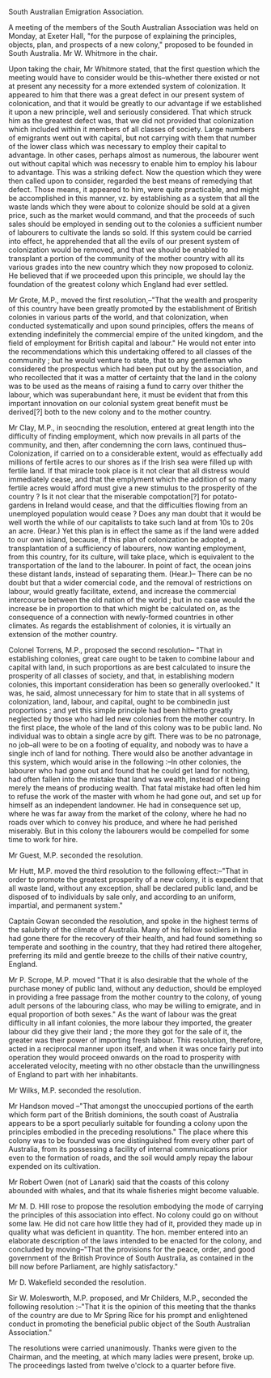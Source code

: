 South Australian Emigration Association.A meeting of the members of the South Australian Association was held on Monday, at Exeter Hall, "for the purpose of explaining the principles, objects, plan, and prospects of a new colony," proposed to be founded in South Australia. Mr W. Whitmore in the chair.Upon taking the chair, Mr Whitmore stated, that the first question which the meeting would have to consider would be this–whether there existed or not at present any necessity for a more extended system of colonization. It appeared to him that there was a great defect in our present system of colonication, and that it would be greatly to our advantage if we established it upon a new principle, well and seriously considered. That which struck him as the greatest defect was, that we did not provided that colonization which included within it members of all classes of society. Large numbers of emigrants went out with capital, but not carrying with them that number of the lower class which was necessary to employ their capital to advantage. In other cases, perhaps almost as numerous, the labourer went out without capital which was necessry to enable him to employ his labour to advantage. This was a striking defect. Now the question which they were then called upon to consider, regarded the best means of remedying that defect. Those means, it appeared to him, were quite practicable, and might be accomplished in this manner, vz. by establishing as a system that all the waste lands which they were about to colonize should be sold at a given price, such as the market would command, and that the proceeds of such sales should be employed in sending out to the colonies a sufficient number of labourers to cultivate the lands so sold. If this system could be carried into effect, he apprehended that all the evils of our present system of colonization would be removed, and that we should be enabled to transplant a portion of the community of the mother country with all its various grades into the new country which they now proposed to coloniz. He believed that if we proceeded upon this principle, we should lay the foundation of the greatest colony which England had ever settled.Mr Grote, M.P., moved the first resolution,–"That the wealth and prosperity of this country have been greatly promoted by the establishment of British colonies in various parts of the world, and that colonization, when conducted systematically and upon sound principles, offers the means of extending indefinitely the commercial empire of the united kingdom, and the field of employment for British capital and labour." He would not enter into the recommendations which this undertaking offered to all classes of the community ; but he would venture to state, that to any gentleman who considered the prospectus which had been put out by the association, and who recollected that it was a matter of certainty that the land in the colony was to be used as the means of raising a fund to carry over thither the labour, which was superabundant here, it must be evident that from this important innovation on our colonial system great benefit must be derived[?] both to the new colony and to the mother country.Mr Clay, M.P., in seocnding the resolution, entered at great length into the difficulty of finding employment, which now prevails in all parts of the community, and then, after condemning the corn laws, continued thus–Colonization, if carried on to a considerable extent, would as effectually add millions of fertile acres to our shores as if the Irish sea were filled up with fertile land. If that miracle took place is it not clear that all distress would immediately cease, and that the emplyment which the addition of so many fertile acres would afford must give a new stimulus to the prosperity of the country ? Is it not clear that the miserable compotation[?] for potato-gardens in Ireland would cease, and that the difficulties flowing from an unemployed population would cease ? Does any man doubt that it would be well worth the while of our capitalists to take such land at from 10s to 20s an acre. (Hear.) Yet this plan is in effect the same as if the land were added to our own island, because, if this plan of colonization be adopted, a transplantation of a sufficiency of labourers, now wanting employment, from this country, for its culture, will take place, which is equivalent to the transportation of the land to the labourer. In point of fact, the ocean joins these distant lands, instead of separating them. (Hear.)– There can be no doubt but that a wider comercial code, and the removal of restrictions on labour, would greatly facilitate, extend, and increase the commercial intercourse between the old nation of the world ; but in no case would the increase be in proportion to that which might be calculated on, as the consequence of a connection with newly-formed countries in other climates. As regards the establishment of colonies, it is virtually an extension of the mother country.Colonel Torrens, M.P., proposed the second resolution– "That in establishing colonies, great care ought to be taken to combine labour and capital with land, in such proportions as are best calculated to insure the prosperity of all classes of society, and that, in establishing modern colonies, this important consideration has been so generally overlooked." It was, he said, almost unnecessary for him to state that in all systems of colonization, land, labour, and capital, ought to be combinedin just proportions ; and yet this simple principle had been hitherto greatly neglected by those who had led new colonies from the mother country. In the first place, the whole of the land of this colony was to be public land. No individual was to obtain a single acre by gift. There was to be no patronage, no job–all were to be on a footing of equality, and nobody was to have a single inch of land for nothing. There would also be another advantage in this system, which would arise in the following :–In other colonies, the labourer who had gone out and found that he could get land for nothing, had often fallen into the mistake that land was wealth, instead of it being merely the means of producing wealth. That fatal mistake had often led him to refuse the work of the master with whom he had gone out, and set up for himself as an independent landowner. He had in consequence set up, where he was far away from the market of the colony, where he had no roads over which to convey his produce, and where he had perished miserably. But in this colony the labourers would be compelled for some time to work for hire.Mr Guest, M.P. seconded the resolution.Mr Hutt, M.P. moved the third resolution to the following effect:–"That in order to promote the greatest prosperity of a new colony, it is expedient that all waste land, without any exception, shall be declared public land, and be disposed of to individuals by sale only, and according to an uniform, impartial, and permanent system."Captain Gowan seconded the resolution, and spoke in the highest terms of the salubrity of the climate of Australia. Many of his fellow soldiers in India had gone there for the recovery of their health, and had found something so temperate and soothing in the country, that they had retired there altogeher, preferring its mild and gentle breeze to the chills of their native country, England.Mr P. Scrope, M.P. moved "That it is also desirable that the whole of the purchase money of public land, without any deduction, should be employed in providing a free passage from the mother country to the colony, of young adult persons of the labouring class, who may be willing to emigrate, and in equal proportion of both sexes." As the want of labour was the great difficulty in all infant colonies, the more labour they imported, the greater labour did they give their land ; the more they got for the sale of it, the greater was their power of importing fresh labour. This resolution, therefore, acted in a reciprocal manner upon itself, and when it was once fairly put into operation they would proceed onwards on the road to prosperity with accelerated velocity, meeting with no other obstacle than the unwillingness of England to part with her inhabitants.Mr Wilks, M.P. seconded the resolution.Mr Handson moved –"That amongst the unoccupied portions of the earth which form part of the British dominions, the south coast of Australia appears to be a sport peculiarly suitable for founding a colony upon the principles embodied in the preceding resolutions." The place where this colony was to be founded was one distinguished from every other part of Australia, from its possessing a facility of internal communications prior even to the formation of roads, and the soil would amply repay the labour expended on its cultivation.Mr Robert Owen (not of Lanark) said that the coasts of this colony abounded with whales, and that its whale fisheries might become valuable.Mr M. D. Hill rose to propose the resolution embodying the mode of carrying the principles of this association into effect. No colony could go on without some law. He did not care how little they had of it, provided they made up in quality what was deficient in quantity. The hon. member entered into an elaborate description of the laws intended to be enacted for the colony, and concluded by moving–"That the provisions for the peace, order, and good government of the British Province of South Australia, as contained in the bill now before Parliament, are highly satisfactory."Mr D. Wakefield seconded the resolution.Sir W. Molesworth, M.P. proposed, and Mr Childers, M.P., seconded the following resolution :–"That it is the opinion of this meeting that the thanks of the country are due to Mr Spring Rice for his prompt and enlightened conduct in promoting the beneficial public object of the South Australian Association."The resolutions were carried unanimously. Thanks were given to the Chairman, and the meeting, at which many ladies were present, broke up. The proceedings lasted from twelve o'clock to a quarter before five.